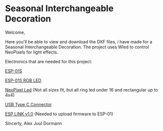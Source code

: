 # Seasonal Interchangeable Decoration

Welcome,

Here you'll be able to view and download the DXF files, i have made for a Seasonal Interchangeable Decoration.
The project uses Wled to control NeoPixels for light effects.

Electronics that are needed for this project:

[ESP-01S](https://s.click.aliexpress.com/e/_DFI1p2J)

[ESP-01S RGB LED](https://s.click.aliexpress.com/e/_DFXuxjv)

[NeoPixel Led](https://s.click.aliexpress.com/e/_DDMcxKr)
(Not all sizes fit, but all ring led under 16 and rectangular up to 4x4)

[USB Type C Connector](https://s.click.aliexpress.com/e/_DdFZQon)

[ESP LINK v1.0](https://s.click.aliexpress.com/e/_DdC2Wz1)
(Needed to upload firmware to ESP-01)


Sincerly,
Alex Juul Dormann
